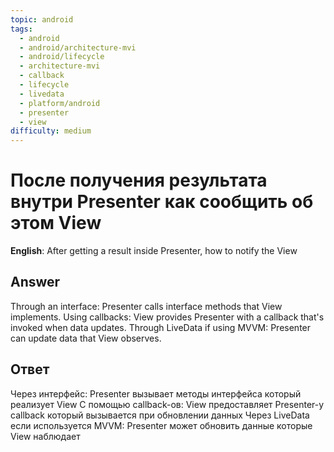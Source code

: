 ```yaml
---
topic: android
tags:
  - android
  - android/architecture-mvi
  - android/lifecycle
  - architecture-mvi
  - callback
  - lifecycle
  - livedata
  - platform/android
  - presenter
  - view
difficulty: medium
---
```


# После получения результата внутри Presenter как сообщить об этом View

**English**: After getting a result inside Presenter, how to notify the View

## Answer

Through an interface: Presenter calls interface methods that View implements. Using callbacks: View provides Presenter with a callback that's invoked when data updates. Through LiveData if using MVVM: Presenter can update data that View observes.

## Ответ

Через интерфейс: Presenter вызывает методы интерфейса который реализует View С помощью callback-ов: View предоставляет Presenter-у callback который вызывается при обновлении данных Через LiveData если используется MVVM: Presenter может обновить данные которые View наблюдает

